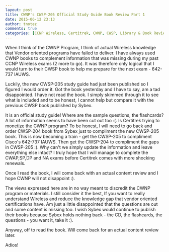 ```yaml
---
layout: post
title: CWNP's CWSP-205 Official Study Guide Book Review Part 1
date: 2015-06-12 23:13
author: tnotez
comments: true
categories: [CCNP Wireless, Certitrek, CWNP, CWSP, Library & Book Reviews, Sybex]
---
```

When I think of the CWNP Program, I think of actual Wireless knowledge that Vendor oriented programs have failed to deliver. I have always used CWNP books to complement information that was missing during my past CCNP Wireless exams (2 more to go). It was therefore only logical that I would turn to their CWSP book to help me prepare for the next exam - 642-737 IAUWS.

Luckily, the new CWSP-205 study guide had just been published so I figured I would order it. Got the book yesterday and I have to say, am a tad disappointed. I have not read the book. I simply skimmed through it to see what is included and to be honest, I cannot help but compare it with the previous CWSP book published by Sybex.<!--more-->

It is an official study guide! Where are the sample questions, the flashcards? A lot of information seems to have been cut out too :(. Is Certitrek trying to monetize the CWNP program? To be honest, I will need to go back and order CWSP-204 book from Sybex just to compliment the new CWSP-205 book. This is now becoming a train - get the CWSP-205 to compliment Cisco's 642-737 IAUWS. Then get the CWSP-204 to compliment the gaps in CWSP-205 :(. Why can't we simply update the information and leave everything else intact? I truly hope that I will manage to complete the CWAP,SP,DP and NA exams before Certitrek comes with more shocking renewals.

Once I read the book, I will come back with an actual content review and I hope CWNP will not disappoint :).

The views expressed here are in no way meant to discredit the CWNP program or materials. I still consider it the best, If you want to really understand Wireless and reduce the knowledge gap that vendor oriented certifications have. Am just a little disappointed that the questions are out and some content is missing too. I wish Sybex would continue to publish their books because Sybex holds nothing back - the CD, the flashcards, the questions - you want it, take it :).

Anyway, off to read the book. Will come back for an actual content review later.

Adios!
